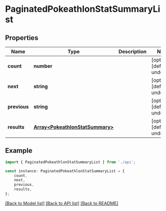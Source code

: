 # PaginatedPokeathlonStatSummaryList


## Properties

Name | Type | Description | Notes
------------ | ------------- | ------------- | -------------
**count** | **number** |  | [optional] [default to undefined]
**next** | **string** |  | [optional] [default to undefined]
**previous** | **string** |  | [optional] [default to undefined]
**results** | [**Array&lt;PokeathlonStatSummary&gt;**](PokeathlonStatSummary.md) |  | [optional] [default to undefined]

## Example

```typescript
import { PaginatedPokeathlonStatSummaryList } from './api';

const instance: PaginatedPokeathlonStatSummaryList = {
    count,
    next,
    previous,
    results,
};
```

[[Back to Model list]](../README.md#documentation-for-models) [[Back to API list]](../README.md#documentation-for-api-endpoints) [[Back to README]](../README.md)

